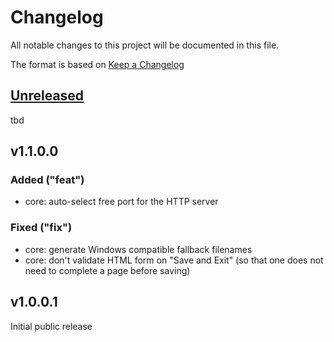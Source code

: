 # Changelog

All notable changes to this project will be documented in this file.

The format is based on [Keep a Changelog](https://keepachangelog.com/en/1.1.0/)


[Unreleased]: https://github.com/Linuxfabrik/checklistfabrik/compare/v1.1.0.0...HEAD


## [Unreleased]

tbd


## v1.1.0.0

### Added ("feat")

- core: auto-select free port for the HTTP server


### Fixed ("fix")

- core: generate Windows compatible fallback filenames
- core: don't validate HTML form on "Save and Exit" (so that one does not need to complete a page before saving)


## v1.0.0.1

Initial public release
